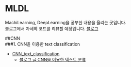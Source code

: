 # MLDL
MachiLearning, DeepLearning을 공부한 내용을 올리는 곳입니다.  
블로그에서 자세히 코드를 리뷰할 예정입니다. 
[블로그](https://ddudung.tistory.com/category/%EA%B0%9C%EB%B0%9C%20%EA%B3%B5%EB%B6%80)


##CNN  
###1. CNN을 이용한 text classification   
  - [CNN_text_classification](./DL/CNN_text_classification.ipynb) 
    - [블로그 글 CNN을 이용한 텍스트 분류](https://ddudung.tistory.com/entry/CNN%EC%9D%84-%EC%9D%B4%EC%9A%A9%ED%95%9C-%ED%85%8D%EC%8A%A4%ED%8A%B8-%EB%B6%84%EB%A5%98?category=1034200)
